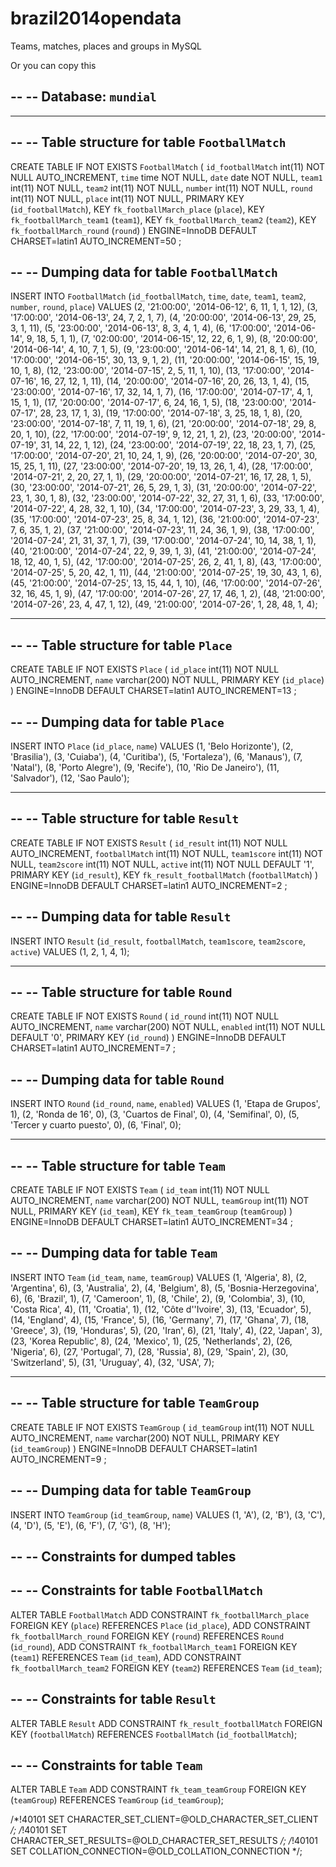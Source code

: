 brazil2014opendata
==================

Teams, matches, places and groups in MySQL

Or you can copy this


--
-- Database: `mundial`
--

-- --------------------------------------------------------

--
-- Table structure for table `FootballMatch`
--

CREATE TABLE IF NOT EXISTS `FootballMatch` (
  `id_footballMatch` int(11) NOT NULL AUTO_INCREMENT,
  `time` time NOT NULL,
  `date` date NOT NULL,
  `team1` int(11) NOT NULL,
  `team2` int(11) NOT NULL,
  `number` int(11) NOT NULL,
  `round` int(11) NOT NULL,
  `place` int(11) NOT NULL,
  PRIMARY KEY (`id_footballMatch`),
  KEY `fk_footballMarch_place` (`place`),
  KEY `fk_footballMarch_team1` (`team1`),
  KEY `fk_footballMarch_team2` (`team2`),
  KEY `fk_footballMarch_round` (`round`)
) ENGINE=InnoDB  DEFAULT CHARSET=latin1 AUTO_INCREMENT=50 ;

--
-- Dumping data for table `FootballMatch`
--

INSERT INTO `FootballMatch` (`id_footballMatch`, `time`, `date`, `team1`, `team2`, `number`, `round`, `place`) VALUES
(2, '21:00:00', '2014-06-12', 6, 11, 1, 1, 12),
(3, '17:00:00', '2014-06-13', 24, 7, 2, 1, 7),
(4, '20:00:00', '2014-06-13', 29, 25, 3, 1, 11),
(5, '23:00:00', '2014-06-13', 8, 3, 4, 1, 4),
(6, '17:00:00', '2014-06-14', 9, 18, 5, 1, 1),
(7, '02:00:00', '2014-06-15', 12, 22, 6, 1, 9),
(8, '20:00:00', '2014-06-14', 4, 10, 7, 1, 5),
(9, '23:00:00', '2014-06-14', 14, 21, 8, 1, 6),
(10, '17:00:00', '2014-06-15', 30, 13, 9, 1, 2),
(11, '20:00:00', '2014-06-15', 15, 19, 10, 1, 8),
(12, '23:00:00', '2014-07-15', 2, 5, 11, 1, 10),
(13, '17:00:00', '2014-07-16', 16, 27, 12, 1, 11),
(14, '20:00:00', '2014-07-16', 20, 26, 13, 1, 4),
(15, '23:00:00', '2014-07-16', 17, 32, 14, 1, 7),
(16, '17:00:00', '2014-07-17', 4, 1, 15, 1, 1),
(17, '20:00:00', '2014-07-17', 6, 24, 16, 1, 5),
(18, '23:00:00', '2014-07-17', 28, 23, 17, 1, 3),
(19, '17:00:00', '2014-07-18', 3, 25, 18, 1, 8),
(20, '23:00:00', '2014-07-18', 7, 11, 19, 1, 6),
(21, '20:00:00', '2014-07-18', 29, 8, 20, 1, 10),
(22, '17:00:00', '2014-07-19', 9, 12, 21, 1, 2),
(23, '20:00:00', '2014-07-19', 31, 14, 22, 1, 12),
(24, '23:00:00', '2014-07-19', 22, 18, 23, 1, 7),
(25, '17:00:00', '2014-07-20', 21, 10, 24, 1, 9),
(26, '20:00:00', '2014-07-20', 30, 15, 25, 1, 11),
(27, '23:00:00', '2014-07-20', 19, 13, 26, 1, 4),
(28, '17:00:00', '2014-07-21', 2, 20, 27, 1, 1),
(29, '20:00:00', '2014-07-21', 16, 17, 28, 1, 5),
(30, '23:00:00', '2014-07-21', 26, 5, 29, 1, 3),
(31, '20:00:00', '2014-07-22', 23, 1, 30, 1, 8),
(32, '23:00:00', '2014-07-22', 32, 27, 31, 1, 6),
(33, '17:00:00', '2014-07-22', 4, 28, 32, 1, 10),
(34, '17:00:00', '2014-07-23', 3, 29, 33, 1, 4),
(35, '17:00:00', '2014-07-23', 25, 8, 34, 1, 12),
(36, '21:00:00', '2014-07-23', 7, 6, 35, 1, 2),
(37, '21:00:00', '2014-07-23', 11, 24, 36, 1, 9),
(38, '17:00:00', '2014-07-24', 21, 31, 37, 1, 7),
(39, '17:00:00', '2014-07-24', 10, 14, 38, 1, 1),
(40, '21:00:00', '2014-07-24', 22, 9, 39, 1, 3),
(41, '21:00:00', '2014-07-24', 18, 12, 40, 1, 5),
(42, '17:00:00', '2014-07-25', 26, 2, 41, 1, 8),
(43, '17:00:00', '2014-07-25', 5, 20, 42, 1, 11),
(44, '21:00:00', '2014-07-25', 19, 30, 43, 1, 6),
(45, '21:00:00', '2014-07-25', 13, 15, 44, 1, 10),
(46, '17:00:00', '2014-07-26', 32, 16, 45, 1, 9),
(47, '17:00:00', '2014-07-26', 27, 17, 46, 1, 2),
(48, '21:00:00', '2014-07-26', 23, 4, 47, 1, 12),
(49, '21:00:00', '2014-07-26', 1, 28, 48, 1, 4);

-- --------------------------------------------------------

--
-- Table structure for table `Place`
--

CREATE TABLE IF NOT EXISTS `Place` (
  `id_place` int(11) NOT NULL AUTO_INCREMENT,
  `name` varchar(200) NOT NULL,
  PRIMARY KEY (`id_place`)
) ENGINE=InnoDB  DEFAULT CHARSET=latin1 AUTO_INCREMENT=13 ;

--
-- Dumping data for table `Place`
--

INSERT INTO `Place` (`id_place`, `name`) VALUES
(1, 'Belo Horizonte'),
(2, 'Brasilia'),
(3, 'Cuiaba'),
(4, 'Curitiba'),
(5, 'Fortaleza'),
(6, 'Manaus'),
(7, 'Natal'),
(8, 'Porto Alegre'),
(9, 'Recife'),
(10, 'Rio De Janeiro'),
(11, 'Salvador'),
(12, 'Sao Paulo');

-- --------------------------------------------------------

--
-- Table structure for table `Result`
--

CREATE TABLE IF NOT EXISTS `Result` (
  `id_result` int(11) NOT NULL AUTO_INCREMENT,
  `footballMatch` int(11) NOT NULL,
  `team1score` int(11) NOT NULL,
  `team2score` int(11) NOT NULL,
  `active` int(11) NOT NULL DEFAULT '1',
  PRIMARY KEY (`id_result`),
  KEY `fk_result_footballMatch` (`footballMatch`)
) ENGINE=InnoDB  DEFAULT CHARSET=latin1 AUTO_INCREMENT=2 ;

--
-- Dumping data for table `Result`
--

INSERT INTO `Result` (`id_result`, `footballMatch`, `team1score`, `team2score`, `active`) VALUES
(1, 2, 1, 4, 1);

-- --------------------------------------------------------

--
-- Table structure for table `Round`
--

CREATE TABLE IF NOT EXISTS `Round` (
  `id_round` int(11) NOT NULL AUTO_INCREMENT,
  `name` varchar(200) NOT NULL,
  `enabled` int(11) NOT NULL DEFAULT '0',
  PRIMARY KEY (`id_round`)
) ENGINE=InnoDB  DEFAULT CHARSET=latin1 AUTO_INCREMENT=7 ;

--
-- Dumping data for table `Round`
--

INSERT INTO `Round` (`id_round`, `name`, `enabled`) VALUES
(1, 'Etapa de Grupos', 1),
(2, 'Ronda de 16', 0),
(3, 'Cuartos de Final', 0),
(4, 'Semifinal', 0),
(5, 'Tercer y cuarto puesto', 0),
(6, 'Final', 0);

-- --------------------------------------------------------

--
-- Table structure for table `Team`
--

CREATE TABLE IF NOT EXISTS `Team` (
  `id_team` int(11) NOT NULL AUTO_INCREMENT,
  `name` varchar(200) NOT NULL,
  `teamGroup` int(11) NOT NULL,
  PRIMARY KEY (`id_team`),
  KEY `fk_team_teamGroup` (`teamGroup`)
) ENGINE=InnoDB  DEFAULT CHARSET=latin1 AUTO_INCREMENT=34 ;

--
-- Dumping data for table `Team`
--

INSERT INTO `Team` (`id_team`, `name`, `teamGroup`) VALUES
(1, 'Algeria', 8),
(2, 'Argentina', 6),
(3, 'Australia', 2),
(4, 'Belgium', 8),
(5, 'Bosnia-Herzegovina', 6),
(6, 'Brazil', 1),
(7, 'Cameroon', 1),
(8, 'Chile', 2),
(9, 'Colombia', 3),
(10, 'Costa Rica', 4),
(11, 'Croatia', 1),
(12, 'Côte d''Ivoire', 3),
(13, 'Ecuador', 5),
(14, 'England', 4),
(15, 'France', 5),
(16, 'Germany', 7),
(17, 'Ghana', 7),
(18, 'Greece', 3),
(19, 'Honduras', 5),
(20, 'Iran', 6),
(21, 'Italy', 4),
(22, 'Japan', 3),
(23, 'Korea Republic', 8),
(24, 'Mexico', 1),
(25, 'Netherlands', 2),
(26, 'Nigeria', 6),
(27, 'Portugal', 7),
(28, 'Russia', 8),
(29, 'Spain', 2),
(30, 'Switzerland', 5),
(31, 'Uruguay', 4),
(32, 'USA', 7);

-- --------------------------------------------------------

--
-- Table structure for table `TeamGroup`
--

CREATE TABLE IF NOT EXISTS `TeamGroup` (
  `id_teamGroup` int(11) NOT NULL AUTO_INCREMENT,
  `name` varchar(200) NOT NULL,
  PRIMARY KEY (`id_teamGroup`)
) ENGINE=InnoDB  DEFAULT CHARSET=latin1 AUTO_INCREMENT=9 ;

--
-- Dumping data for table `TeamGroup`
--

INSERT INTO `TeamGroup` (`id_teamGroup`, `name`) VALUES
(1, 'A'),
(2, 'B'),
(3, 'C'),
(4, 'D'),
(5, 'E'),
(6, 'F'),
(7, 'G'),
(8, 'H');

--
-- Constraints for dumped tables
--

--
-- Constraints for table `FootballMatch`
--
ALTER TABLE `FootballMatch`
  ADD CONSTRAINT `fk_footballMarch_place` FOREIGN KEY (`place`) REFERENCES `Place` (`id_place`),
  ADD CONSTRAINT `fk_footballMarch_round` FOREIGN KEY (`round`) REFERENCES `Round` (`id_round`),
  ADD CONSTRAINT `fk_footballMarch_team1` FOREIGN KEY (`team1`) REFERENCES `Team` (`id_team`),
  ADD CONSTRAINT `fk_footballMarch_team2` FOREIGN KEY (`team2`) REFERENCES `Team` (`id_team`);

--
-- Constraints for table `Result`
--
ALTER TABLE `Result`
  ADD CONSTRAINT `fk_result_footballMatch` FOREIGN KEY (`footballMatch`) REFERENCES `FootballMatch` (`id_footballMatch`);

--
-- Constraints for table `Team`
--
ALTER TABLE `Team`
  ADD CONSTRAINT `fk_team_teamGroup` FOREIGN KEY (`teamGroup`) REFERENCES `TeamGroup` (`id_teamGroup`);

/*!40101 SET CHARACTER_SET_CLIENT=@OLD_CHARACTER_SET_CLIENT */;
/*!40101 SET CHARACTER_SET_RESULTS=@OLD_CHARACTER_SET_RESULTS */;
/*!40101 SET COLLATION_CONNECTION=@OLD_COLLATION_CONNECTION */;
